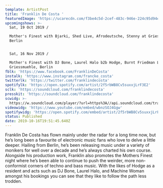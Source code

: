 ```yaml
---
template: ArtistPost
title: 'Franklin De Costa '
featuredImage: 'https://ucarecdn.com/f3be4c5d-2cef-483c-946e-224c95d94e71/'
upcomingshows: >-
  Sat, 19 Oct 2019 /

  Mother's Finest with Bjarki, Shed Live, Afrodeutsche, Stenny at Griessmuehle,
  Berlin 


  Sat, 16 Nov 2019 /

  Mother's Finest with DJ Bone, Laurel Halo b2b Hodge, Burnt Friedman Live at
  Griessmuehle, Berlin
fblk: 'https://www.facebook.com/FranklinDeCosta'
instalk: 'https://www.instagram.com/francke_costa'
twitterlk: 'https://twitter.com/franklindecosta'
spotifylk: 'https://open.spotify.com/artist/2f5rbWB8Cv5suxxjLrF3E2'
sclk: 'https://soundcloud.com/franklindecosta'
presskit: 'https://soundcloud.com/franklindecosta'
scwidg: >-
  https://w.soundcloud.com/player/?url=https%3A//api.soundcloud.com/tracks/348827465&color=%23ff5500&auto_play=false&hide_related=false&show_comments=true&show_user=true&show_reposts=false&show_teaser=true&visual=true
videowidg: 'https://www.youtube.com/embed/wbnzSOJ4Ggw'
spotifywidg: 'https://open.spotify.com/embed/artist/2f5rbWB8Cv5suxxjLrF3E2'
status: Published
date: 2019-10-16T19:51:45.640Z
---
```

Franklin De Costa has flown mainly under the radar for a long time now, but he’s long been a favourite of electronic music fans who love to delve a little deeper. Hailing from Berlin, he’s been releasing music under a variety of monikers for well over a decade and he’s always charted his own course. Alongside his production work, Franklin also promotes the Mothers Finest night where he’s been able to continue to push the weirder, more non-conformist corners of techno and bass music. With the likes of Hodge as a resident and acts such as DJ Bone, Laurel Halo, and Machine Woman amongst his bookings you can see that they like to follow the path less trodden.
